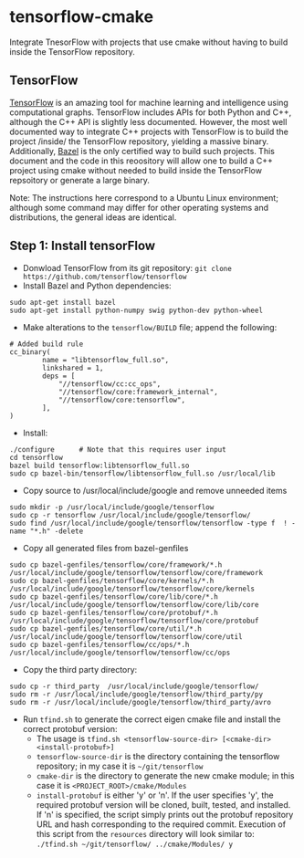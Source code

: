# tensorflow-cmake
Integrate TnesorFlow with projects that use cmake without having to build inside the TensorFlow repository.

## TensorFlow
[TensorFlow](https://www.tensorflow.org/) is an amazing tool for machine learning and intelligence using computational graphs.
TensorFlow includes APIs for both Python and C++, although the C++ API is slightly less documented.  However, the most well
documented way to integrate C++ projects with TensorFlow is to build the project /inside/ the TensorFlow repository, yielding
a massive binary.  Additionally, [Bazel](http://www.bazel.io/) is the only certified way to build such projects. This document
and the code in this reoository will allow one to build a C++ project using cmake without needed to build inside the TensorFlow
repsoitory or generate a large binary.

Note: The instructions here correspond to a Ubuntu Linux environment; although some command may differ for other operating systems and distributions, the general ideas are identical.

## Step 1: Install tensorFlow
- Donwload TensorFlow from its git repository: `git clone https://github.com/tensorflow/tensorflow`
- Install Bazel and Python dependencies: 
```
sudo apt-get install bazel
sudo apt-get install python-numpy swig python-dev python-wheel
```
- Make alterations to the `tensorflow/BUILD` file; append the following:
```
# Added build rule
cc_binary(
        name = "libtensorflow_full.so",
        linkshared = 1,
        deps = [
            "//tensorflow/cc:cc_ops",
            "//tensorflow/core:framework_internal",
            "//tensorflow/core:tensorflow",
        ],
)
```
- Install:
```
./configure      # Note that this requires user input
cd tensorflow
bazel build tensorflow:libtensorflow_full.so
sudo cp bazel-bin/tensorflow/libtensorflow_full.so /usr/local/lib
```
- Copy source to /usr/local/include/google and remove unneeded items
```
sudo mkdir -p /usr/local/include/google/tensorflow
sudo cp -r tensorflow /usr/local/include/google/tensorflow/
sudo find /usr/local/include/google/tensorflow/tensorflow -type f  ! -name "*.h" -delete
```
- Copy all generated files from bazel-genfiles
```
sudo cp bazel-genfiles/tensorflow/core/framework/*.h  /usr/local/include/google/tensorflow/tensorflow/core/framework
sudo cp bazel-genfiles/tensorflow/core/kernels/*.h  /usr/local/include/google/tensorflow/tensorflow/core/kernels
sudo cp bazel-genfiles/tensorflow/core/lib/core/*.h  /usr/local/include/google/tensorflow/tensorflow/core/lib/core
sudo cp bazel-genfiles/tensorflow/core/protobuf/*.h  /usr/local/include/google/tensorflow/tensorflow/core/protobuf
sudo cp bazel-genfiles/tensorflow/core/util/*.h  /usr/local/include/google/tensorflow/tensorflow/core/util
sudo cp bazel-genfiles/tensorflow/cc/ops/*.h  /usr/local/include/google/tensorflow/tensorflow/cc/ops
```
- Copy the third party directory:
```
sudo cp -r third_party  /usr/local/include/google/tensorflow/
sudo rm -r /usr/local/include/google/tensorflow/third_party/py
sudo rm -r /usr/local/include/google/tensorflow/third_party/avro
```
- Run `tfind.sh` to generate the correct eigen cmake file and install the correct protobuf version:
    - The usage is `tfind.sh <tensorflow-source-dir> [<cmake-dir> <install-protobuf>]`
    - `tensorflow-source-dir` is the directory containing the tensorflow repository; in my case it is `~/git/tensorflow`
    - `cmake-dir` is the directory to generate the new cmake module; in this case it is `<PROJECT_ROOT>/cmake/Modules`
    - `install-protobuf` is either 'y' or 'n'. If the user specifies 'y', the required protobuf version will be cloned,
    built, tested, and installed. If 'n' is specified, the script simply prints out the protobuf repository URL and hash 
    corresponding to the required commit.  Execution of this script from the `resources` directory will look similar to:
    `./tfind.sh ~/git/tensorflow/ ../cmake/Modules/ y`
